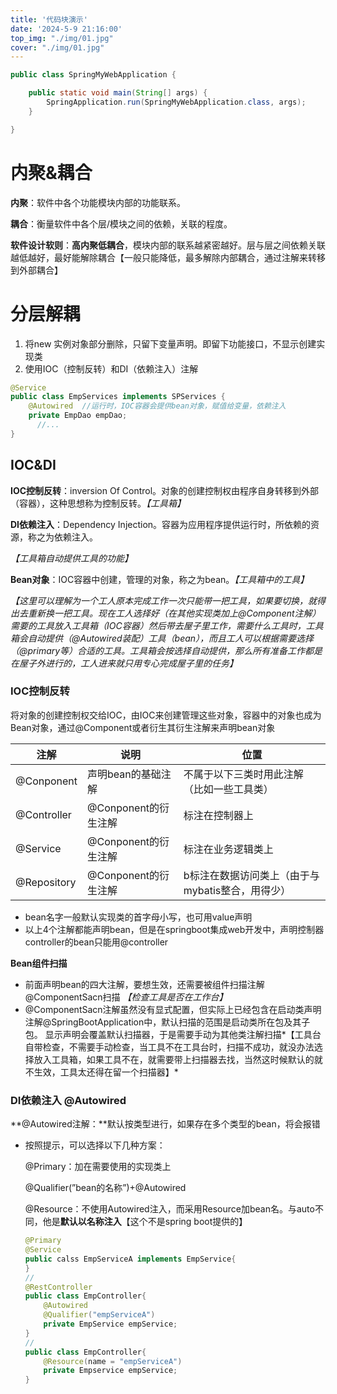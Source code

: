 ```yaml
---
title: '代码块演示'
date: '2024-5-9 21:16:00'
top_img: "./img/01.jpg"
cover: "./img/01.jpg"
--- 
```


```Java
public class SpringMyWebApplication {

	public static void main(String[] args) {
		SpringApplication.run(SpringMyWebApplication.class, args);
	}

}
```
# 内聚&耦合

**内聚**：软件中各个功能模块内部的功能联系。

**耦合**：衡量软件中各个层/模块之间的依赖，关联的程度。

**软件设计软则**：**高内聚低耦合**，模块内部的联系越紧密越好。层与层之间依赖关联越低越好，最好能解除耦合【一般只能降低，最多解除内部耦合，通过注解来转移到外部耦合】

# 分层解耦

1. 将new 实例对象部分删除，只留下变量声明。即留下功能接口，不显示创建实现类
2. 使用IOC（控制反转）和DI（依赖注入）注解

```java
@Service
public class EmpServices implements SPServices {
    @Autowired  //运行时，IOC容器会提供bean对象，赋值给变量，依赖注入
    private EmpDao empDao;
	  //...
}
```

## IOC&DI

**IOC控制反转**：inversion Of Control。对象的创建控制权由程序自身转移到外部（容器），这种思想称为控制反转。*【工具箱】*

**DI依赖注入**：Dependency Injection。容器为应用程序提供运行时，所依赖的资源，称之为依赖注入。

*【工具箱自动提供工具的功能】*

**Bean对象**：IOC容器中创建，管理的对象，称之为bean。*【工具箱中的工具】*


*【这里可以理解为一个工人原本完成工作一次只能带一把工具，如果要切换，就得出去重新换一把工具。现在工人选择好（在其他实现类加上@Component注解）需要的工具放入工具箱（IOC容器）然后带去屋子里工作，需要什么工具时，工具箱会自动提供（@Autowired装配）工具（bean），而且工人可以根据需要选择（@primary等）合适的工具。工具箱会按选择自动提供，那么所有准备工作都是在屋子外进行的，工人进来就只用专心完成屋子里的任务】*

### IOC控制反转

将对象的创建控制权交给IOC，由IOC来创建管理这些对象，容器中的对象也成为Bean对象，通过@Component或者衍生其衍生注解来声明bean对象

| 注解 | 说明 | 位置 |
| --- | --- | --- |
| @Conponent | 声明bean的基础注解 | 不属于以下三类时用此注解（比如一些工具类） |
| @Controller | @Conponent的衍生注解 | 标注在控制器上 |
| @Service | @Conponent的衍生注解 | 标注在业务逻辑类上 |
| @Repository | @Conponent的衍生注解 | b标注在数据访问类上（由于与mybatis整合，用得少） |
- bean名字一般默认实现类的首字母小写，也可用value声明
- 以上4个注解都能声明bean，但是在springboot集成web开发中，声明控制器controller的bean只能用@controller

**Bean组件扫描**

- 前面声明bean的四大注解，要想生效，还需要被组件扫描注解@ComponentSacn扫描 *【检查工具是否在工作台】*
- @ComponentSacn注解虽然没有显式配置，但实际上已经包含在启动类声明注解@SpringBootApplication中，默认扫描的范围是启动类所在包及其子包。 显示声明会覆盖默认扫描器，于是需要手动为其他类注解扫描*【工具台自带检查，不需要手动检查，当工具不在工具台时，扫描不成功，就没办法选择放入工具箱，如果工具不在，就需要带上扫描器去找，当然这时候默认的就不生效，工具太还得在留一个扫描器】*

### DI依赖注入 @Autowired

**@Autowired注解：**默认按类型进行，如果存在多个类型的bean，将会报错

- 按照提示，可以选择以下几种方案：
    
    @Primary：加在需要使用的实现类上
    
    @Qualifier(”bean的名称”)+@Autowired
    
    @Resource：不使用Autowired注入，而采用Resource加bean名。与auto不同，他是**默认以名称注入**【这个不是spring boot提供的】
	```java
	@Primary
	@Service
	public calss EmpServiceA implements EmpService{
	}
	// 
	@RestController
	public class EmpController{
		@Autowired
		@Qualifier("empServiceA")
		private EmpService empService;
	}
	//
	public class EmpController{
		@Resource(name = "empServiceA")
		private Empservice empService;
	}
	```